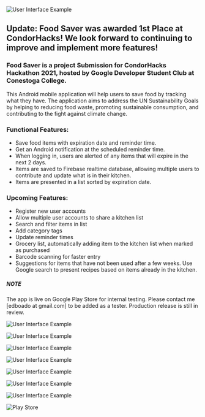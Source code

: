 ![User Interface Example](https://github.com/b-edward/CondorHacks_Hackathon/blob/main/FoodSaver.Android/Resources/drawable/logoTitle.png)

## Update: Food Saver was awarded 1st Place at CondorHacks! We look forward to continuing to improve and implement more features!

### Food Saver is a project Submission for CondorHacks Hackathon 2021, hosted by Google Developer Student Club at Conestoga College.

This Android mobile application will help users to save food by tracking what they have. The application aims to address the UN Sustainability Goals by helping to reducing food waste, promoting sustainable consumption, and contributing to the fight against climate change.

### Functional Features:
* Save food items with expiration date and reminder time.
* Get an Android notification at the scheduled reminder time.
* When logging in, users are alerted of any items that will expire in the next 2 days.
* Items are saved to Firebase realtime database, allowing multiple users to contribute and update what is in their kitchen.
* Items are presented in a list sorted by expiration date.

### Upcoming Features:
* Register new user accounts 
* Allow multiple user accounts to share a kitchen list
* Search and filter items in list
* Add category tags
* Update reminder times
* Grocery list, automatically adding item to the kitchen list when marked as purchased
* Barcode scanning for faster entry
* Suggestions for items that have not been used after a few weeks. Use Google search to present recipes based on items already in the kitchen.

##### NOTE
The app is live on Google Play Store for internal testing. Please contact me [edboado at gmail.com] to be added as a tester.
Production release is still in review.


![User Interface Example](https://github.com/b-edward/CondorHacks_Hackathon/blob/main/FoodSaver.Android/Resources/drawable/feature.png)<br/>

![User Interface Example](https://github.com/b-edward/CondorHacks_Hackathon/blob/main/FoodSaver.Android/Resources/drawable/1stPlace.PNG)<br/>

![User Interface Example](https://github.com/b-edward/CondorHacks_Hackathon/blob/main/FoodSaver.Android/Resources/drawable/Screenshot_1635694146.png)<br/>

![User Interface Example](https://github.com/b-edward/CondorHacks_Hackathon/blob/main/FoodSaver.Android/Resources/drawable/Screenshot_1635659405.png)<br/>

![User Interface Example](https://github.com/b-edward/CondorHacks_Hackathon/blob/main/FoodSaver.Android/Resources/drawable/Screenshot_1635659478.png)<br/>

![User Interface Example](https://github.com/b-edward/CondorHacks_Hackathon/blob/main/FoodSaver.Android/Resources/drawable/Screenshot_1635659498.png)<br/>

![User Interface Example](https://github.com/b-edward/CondorHacks_Hackathon/blob/main/FoodSaver.Android/Resources/drawable/Screenshot_1635660269.png)<br/>

![Play Store](https://github.com/b-edward/CondorHacks_Hackathon/blob/main/FoodSaver.Android/Resources/drawable/PlayStoreInternalTest.png)
